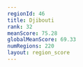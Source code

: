 ```yaml
---
regionId: 46
title: Djibouti
rank: 32
meanScore: 75.28
globalMeanScore: 69.33
numRegions: 220
layout: region_score
---
```

